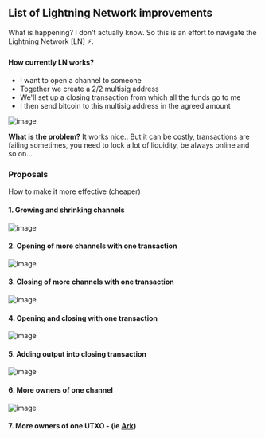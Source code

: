 ## List of Lightning Network improvements

What is happening? I don't actually know. So this is an effort to navigate the Lightning Network [LN] ⚡.

#### How currently LN works?
- I want to open a channel to someone
- Together we create a 2/2 multisig address
- We'll set up a closing transaction from which all the funds go to me
- I then send bitcoin to this multisig address in the agreed amount

![image](https://github.com/hynek-jina/Hynek/assets/26002916/53184aa8-f561-448b-b9f3-5fab705c6c4e)

**What is the problem?**
It works nice.. But it can be costly, transactions are failing sometimes, you need to lock a lot of liquidity, be always online and so on...

### Proposals
How to make it more effective (cheaper)

#### 1. Growing and shrinking channels
![image](https://github.com/hynek-jina/Hynek/assets/26002916/0e214516-b34a-4175-aa05-fce4ce6f1c0d)

#### 2. Opening of more channels with one transaction
![image](https://github.com/hynek-jina/Hynek/assets/26002916/1d6987c1-a3f6-4818-ac79-d684a40e7898)

#### 3. Closing of more channels with one transaction
![image](https://github.com/hynek-jina/Hynek/assets/26002916/7d160fd9-cf85-4fae-a7cf-75cac7755d96)

#### 4. Opening and closing with one transaction
![image](https://github.com/hynek-jina/Hynek/assets/26002916/c8834c6e-7750-4c50-bead-f5001ff053dc)

#### 5. Adding output into closing transaction
![image](https://github.com/hynek-jina/Hynek/assets/26002916/af7c0030-2cb8-4b97-99b7-fc7c0483fc8c)

#### 6. More owners of one channel
![image](https://github.com/hynek-jina/Hynek/assets/26002916/eebff453-c0fd-41b8-94bd-e91eaf5c81bd)

#### 7. More owners of one UTXO - (ie [Ark](https://www.arkpill.me/))
